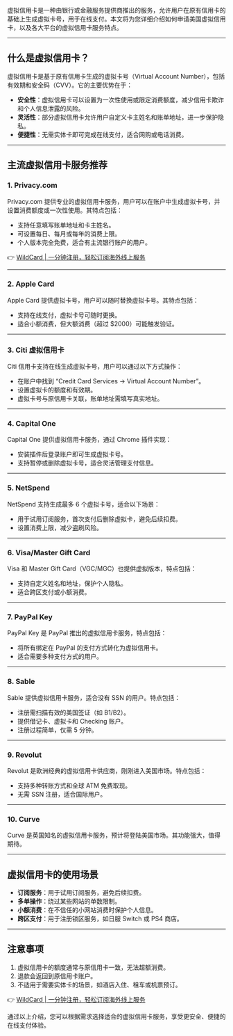 虚拟信用卡是一种由银行或金融服务提供商推出的服务，允许用户在原有信用卡的基础上生成虚拟卡号，用于在线支付。本文将为您详细介绍如何申请美国虚拟信用卡，以及各大平台的虚拟信用卡服务特点。

---

## 什么是虚拟信用卡？

虚拟信用卡是基于原有信用卡生成的虚拟卡号（Virtual Account Number），包括有效期和安全码（CVV）。它的主要优势在于：

- **安全性**：虚拟信用卡可以设置为一次性使用或限定消费额度，减少信用卡欺诈和个人信息泄露的风险。
- **灵活性**：部分虚拟信用卡允许用户自定义卡主姓名和账单地址，进一步保护隐私。
- **便捷性**：无需实体卡即可完成在线支付，适合网购或电话消费。

---

## 主流虚拟信用卡服务推荐

### 1. Privacy.com
Privacy.com 提供专业的虚拟信用卡服务，用户可以在账户中生成虚拟卡号，并设置消费额度或一次性使用。其特点包括：

- 支持任意填写账单地址和卡主姓名。
- 可设置每日、每月或每年的消费上限。
- 个人版本完全免费，适合有主流银行账户的用户。

👉 [WildCard | 一分钟注册，轻松订阅海外线上服务](https://bit.ly/bewildcard)

---

### 2. Apple Card
Apple Card 提供虚拟卡号，用户可以随时替换虚拟卡号。其特点包括：

- 支持在线支付，虚拟卡号可随时更换。
- 适合小额消费，但大额消费（超过 $2000）可能触发验证。

---

### 3. Citi 虚拟信用卡
Citi 信用卡支持在线生成虚拟卡号，用户可以通过以下方式操作：

- 在账户中找到 “Credit Card Services -> Virtual Account Number”。
- 设置虚拟卡的额度和有效期。
- 虚拟卡号与原信用卡关联，账单地址需填写真实地址。

---

### 4. Capital One
Capital One 提供虚拟信用卡服务，通过 Chrome 插件实现：

- 安装插件后登录账户即可生成虚拟卡号。
- 支持暂停或删除虚拟卡号，适合灵活管理支付信息。

---

### 5. NetSpend
NetSpend 支持生成最多 6 个虚拟卡号，适合以下场景：

- 用于试用订阅服务，首次支付后删除虚拟卡，避免后续扣费。
- 设置消费上限，减少盗刷风险。

---

### 6. Visa/Master Gift Card
Visa 和 Master Gift Card（VGC/MGC）也提供虚拟版本，特点包括：

- 支持自定义姓名和地址，保护个人隐私。
- 适合跨区支付或小额消费。

---

### 7. PayPal Key
PayPal Key 是 PayPal 推出的虚拟信用卡服务，特点包括：

- 将所有绑定在 PayPal 的支付方式转化为虚拟信用卡。
- 适合需要多种支付方式的用户。

---

### 8. Sable
Sable 提供虚拟信用卡服务，适合没有 SSN 的用户。特点包括：

- 注册需扫描有效的美国签证（如 B1/B2）。
- 提供借记卡、虚拟卡和 Checking 账户。
- 注册过程简单，仅需 5 分钟。

---

### 9. Revolut
Revolut 是欧洲经典的虚拟信用卡供应商，刚刚进入美国市场。特点包括：

- 支持多种转账方式和全球 ATM 免费取现。
- 无需 SSN 注册，适合国际用户。

---

### 10. Curve
Curve 是英国知名的虚拟信用卡服务，预计将登陆美国市场。其功能强大，值得期待。

---

## 虚拟信用卡的使用场景

- **订阅服务**：用于试用订阅服务，避免后续扣费。
- **多单操作**：绕过某些网站的单数限制。
- **小额消费**：在不信任的小网站消费时保护个人信息。
- **跨区支付**：用于注册锁区服务，如日服 Switch 或 PS4 商店。

---

## 注意事项

1. 虚拟信用卡的额度通常与原信用卡一致，无法超额消费。
2. 退款会返回到原信用卡账户。
3. 不适用于需要实体卡的场景，如酒店入住、租车或机票预订。

👉 [WildCard | 一分钟注册，轻松订阅海外线上服务](https://bit.ly/bewildcard)

通过以上介绍，您可以根据需求选择适合的虚拟信用卡服务，享受更安全、便捷的在线支付体验。